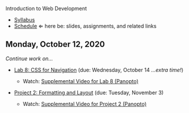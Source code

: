 Introduction to Web Development

- [Syllabus](syllabus.md)
- [Schedule](schedule.md)   &lArr; here be: slides, assignments, and related links

## Monday, October 12, 2020

*Continue work on...*

- [Lab 8: CSS for Navigation](lab08-css-for-navigation/instructions.md) (due: Wednesday, October 14 *...extra time!*)
  - Watch: [Supplemental Video for Lab 8 (Panopto)](https://rochester.hosted.panopto.com/Panopto/Pages/Viewer.aspx?id=736829f8-fac5-443d-a050-ac4d00cd79fd)

- [Project 2: Formatting and Layout](project02-formatting-and-layout/instructions.md) (due: Tuesday, November 3)
  - Watch: [Supplemental Video for Project 2 (Panopto)](https://rochester.hosted.panopto.com/Panopto/Pages/Viewer.aspx?id=c0f01af1-649c-41c6-8ed8-ac46013c89a9)

